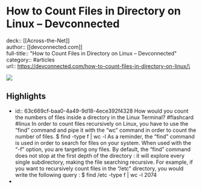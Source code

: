 # How to Count Files in Directory on Linux – Devconnected

deck:: [[Across-the-Net]]\
author:: [[devconnected.com]]\
full-title:: "How to Count Files in Directory on Linux – Devconnected"\
category:: #articles\
url:: https://devconnected.com/how-to-count-files-in-directory-on-linux/\

![](https://readwise-assets.s3.amazonaws.com/static/images/article1.be68295a7e40.png)
## Highlights
- id:: 63c669cf-baa0-4a49-9d18-4ece392f4328
   How would you count the numbers of files inside a directory in the Linux Terminal? #flashcard  #linux 
    In order to count files recursively on Linux, you have to use the “find” command and pipe it with the “wc” command in order to count the number of files.
     $ find <directory> -type f | wc -l
     As a reminder, the “find” command is used in order to search for files on your system. 
     When used with the “-f” option, you are targeting ony files. 
     By default, the “find” command does not stop at the first depth of the directory : it will explore every single subdirectory, making the file searching recursive.
     For example, if you want to recursively count files in the “/etc” directory, you would write the following query :
     $ find /etc -type f | wc -l
     2074
-